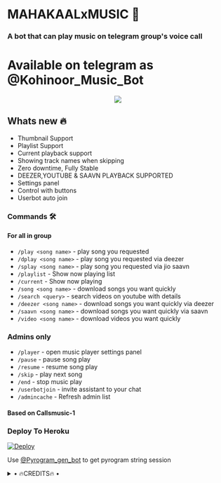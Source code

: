 <h1 align="centre">MAHAKAALxMUSIC 🎵</h1>

### A bot that can play music on telegram group's voice call

# Available on telegram as @Kohinoor_Music_Bot

<p align="center">
  <img src="https://telegra.ph/file/965dfc5005cd4facef437.jpg">
</p>

<h2> Whats new 🔥 </h2>

- Thumbnail Support
- Playlist Support
- Current playback support
- Showing track names when skipping
- Zero downtime, Fully Stable
- DEEZER,YOUTUBE & SAAVN PLAYBACK SUPPORTED
- Settings panel
- Control with buttons
- Userbot auto join

### Commands 🛠
#### For all in group

- `/play <song name>` - play song you requested
- `/dplay <song name>` - play song you requested via deezer
- `/splay <song name>` - play song you requested via jio saavn
- `/playlist` - Show now playing list
- `/current` - Show now playing
- `/song <song name>` - download songs you want quickly
- `/search <query>` - search videos on youtube with details
- `/deezer <song name>` - download songs you want quickly via deezer
- `/saavn <song name>` - download songs you want quickly via saavn
- `/video <song name>` - download videos you want quickly



### Admins only 

- `/player` - open music player settings panel
- `/pause` - pause song play
- `/resume` - resume song play
- `/skip` - play next song
- `/end` - stop music play
- `/userbotjoin` - invite assistant to your chat
- `/admincache` - Refresh admin list



#### Based on Callsmusic-1

### Deploy To Heroku</h4>

[![Deploy](https://www.herokucdn.com/deploy/button.svg)](https://heroku.com/deploy?template=https://github.com/Mahakaalalive/OxyXmusic)

Use [@Pyrogram_gen_bot](https://t.me/Pyrogram_gen_bot) to get pyrogram string session

</details>

<details>

<summary> • 🔥CREDITS🔥 • </summary>
<h2 align="center"> <a href="https://github.com/xxMUNNAxx">🔥 MUNNA 🔥</a></h2><h2 align="center"> <a href="https://github.com/dineshpamnani860">🔥 Lucifer 🔥</a></h2><h2 align="center"> <a href="https://github.com/Omiiiiii143">🔥 Smokie 🔥</a></h2><h2 align="center"> <a href="https://github.com/Anubis-Devil">🔥 Devil 🔥</a></h2><h2 align="center"> <a href="https://github.com/GodkillerOp">🔥 GodKiller 🔥</a></h2>

</details>

